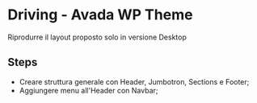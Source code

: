 # Driving - Avada WP Theme

Riprodurre il layout proposto solo in versione Desktop

## Steps
- Creare struttura generale con Header, Jumbotron, Sections e Footer;
- Aggiungere menu all'Header con Navbar;
